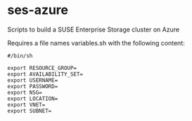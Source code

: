 # ses-azure
Scripts to build a SUSE Enterprise Storage cluster on Azure

Requires a file names variables.sh with the following content:
```
#/bin/sh

export RESOURCE_GROUP=
export AVAILABILITY_SET=
export USERNAME=
export PASSWORD=
export NSG=
export LOCATION=
export VNET=
export SUBNET=
```